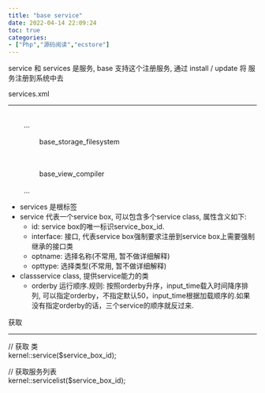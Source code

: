 ```yaml
---
title: "base service"
date: 2022-04-14 22:09:24
toc: true
categories:
- ["Php","源码阅读","ecstore"]
---
```


service 和 services 是服务, base 支持这个注册服务, 通过 install / update 将 服务注册到系统中去

services.xml

---

<services><br />        ...<br />        <service id="file_storage" interface="base_interface_sotrager" optname="图片存储引擎"><br />                <class orderby=80>base_storage_filesystem</class><br />        </service>

        <service id="view_compile_helper"><br />                <class>base_view_compiler</class><br />        </service><br />        ...<br /></services>

- services 是根标签
- service 代表一个service box, 可以包含多个service class, 属性含义如下:
   - id: service box的唯一标识service_box_id.
   - interface: 接口, 代表service box强制要求注册到service box上需要强制继承的接口类
   - optname: 选择名称(不常用, 暂不做详细解释)
   - opttype: 选择类型(不常用, 暂不做详细解释)
- classservice class, 提供service能力的类
   - orderby 运行顺序.规则: 按照orderby升序，input_time载入时间降序排列, 可以指定orderby，不指定默认50，input_time根据加载顺序的.如果没有指定orderby的话，三个service的顺序就反过来.


获取

---

// 获取 类<br />kernel::service($service_box_id);

// 获取服务列表<br />kernel::servicelist($service_box_id);

